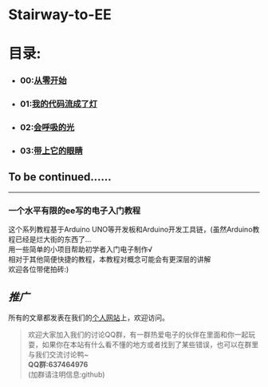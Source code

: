 Stairway-to-EE  
==========

# 目录:  

- ### 00:[从零开始](./book/00.md)  
- ### 01:[我的代码流成了灯](./book/01.md)  
- ### 02:[会呼吸的光](./book/02.md)  
- ### 03:[带上它的眼睛](./book/03.md)  

## To be continued......  

--------

### 一个水平有限的ee写的电子入门教程

这个系列教程基于Arduino UNO等开发板和Arduino开发工具链，(虽然Arduino教程已经是烂大街的东西了...  
用一些简单的小项目帮助初学者入门电子制作√  
相对于其他简便快捷的教程，本教程对概念可能会有更深层的讲解  
欢迎各位带佬拍砖:)

## ***推广***  

所有的文章都发表在我们的[个人网站](www.emoe.xyz)上，欢迎访问。  

> 欢迎大家加入我们的讨论QQ群，有一群热爱电子的伙伴在里面和你一起玩耍，如果你在本站有什么看不懂的地方或者找到了某些错误，也可以在群里与我们交流讨论鸭~  
> **QQ群:637464976**   
> (加群请注明信息:github)  
